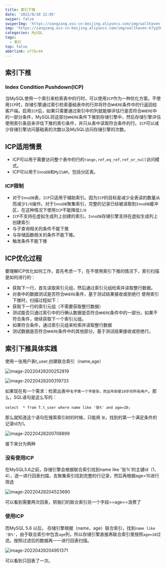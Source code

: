 ```yaml
---
title: 索引下推
date: '2022/8/30 22:05'
swiper: false
swiperImg: 'https://zangzang.oss-cn-beijing.aliyuncs.com/img/wallhaven-k7yg36.jpg'
img: 'https://zangzang.oss-cn-beijing.aliyuncs.com/img/wallhaven-k7yg36.jpg'
categories: MySQL
tags:
  - 索引
top: false
abbrlink: e77bc44
---
```

## 索引下推

### Index Condition Pushdown(ICP)

当MySQL使用一个索引来检索表中的行时，可以使用`ICP`作为一种优化方案。不使用`ICP`时，存储引擎通过索引检索基础表中的行并将符合`WHERE`条件中的行返回给客户端。启用`ICP`后，如果只需要通过索引中的列就能够评估行是否符合`WHERE`中的一部分条件，MySQL将这部分`WHERE`条件下推到存储引擎中，然后存储引擎评估使用索引条目来评估下推的索引条件，并只从表中读取符合条件的行。`ICP`可以减少存储引擎访问基础表的次数以及MySQL访问存储引擎的次数。

## ICP适用情景

- ICP可以用于需要访问整个表中的行的`range,ref,eq_ref,ref_or_null`访问模式。
- ICP可以用于`InnoDB`和`MyISAM`，包括分区表。

### ICP限制

- 对于`InnoDB`表，`ICP`只适用于辅助索引。因为`ICP`的目标是减少全表读的数量从而减少`I/O`操作。对于`InnoDB`聚集索引，完整的记录已经被读取到`InnoDB`缓冲区，在这种情况下使用`ICP`不能降低`I/O`
- `ICP`不支持在虚拟生成列上创建的索引。`InnoDB`存储引擎支持在虚拟生成列上创建索引
- 与子查询相关的条件不能下推
- 与存储函数相关的条件不能下推。
- 触发条件不能下推

## ICP优化过程

要理解ICP优化如何工作，首先考虑一下，在不使用索引下推的情况下，索引扫描是如何进行的：

- 获取下一行，首先读取索引元组，然后通过索引元组检索并读取整行数据。
- 对表中的数据测试是否符合`WHERE`条件，基于测试结果接收或拒绝行
  使用索引下推时，扫描过程如下：
- 获取下一行的索引元组（不需要获取整行数据）
- 测试能否只通过索引中的行确认数据是否符合`WHERE`条件中的一部分。如果不符合条件，继续获取下一个索引元组。
- 如果符合条件，通过索引元组来检索并读取整行数据
- 测试数据是否符合`WHERE`条件中的其他部分。基于测试结果接收或拒绝行。

## 索引下推具体实践

使用一张用户表t_user,创建联合索引（name,age）

![image-20220428200252819](https://zangzang.oss-cn-beijing.aliyuncs.com/picGo/image-20220428200252819.png)

![image-20220428200319733](https://zangzang.oss-cn-beijing.aliyuncs.com/picGo/image-20220428200319733.png)

如果现在有一个需求：检索出表中`名字第一个字是张，而且年龄是10岁的所有用户`。那么，SQL语句是这么写的：

```mysql
select  * from T.t_user where name like '张%' and age=10;
```

那么就知道这个语句在搜索索引树的时候，只能用 `张`，找到的第一个满足条件的记录id为1。

![image-20220428200708899](https://zangzang.oss-cn-beijing.aliyuncs.com/picGo/image-20220428200708899.png)

接下来分为两种

### 没有使用ICP

在MySQL5.6之前，存储引擎会根据联合索引找到name like '张%'的主键id（1、4），逐一进行回表扫描，去聚集索引找到完整的行记录，然后再根据age=10进行筛选

![image-20220428204523690](https://zangzang.oss-cn-beijing.aliyuncs.com/picGo/image-20220428204523690.png)

可以看到需要两次回表，把我们的联合索引另一个字段==age==浪费了

### 使用ICP

而MySQL 5.6 以后， 存储引擎根据（name，age）联合索引，找到`name like '张%'`，由于联合索引中包含`age`列，所以存储引擎直接再联合索引里按照`age=10`过滤。按照过滤后的数据再一一进行回表扫描。

![image-20220428204951371](https://zangzang.oss-cn-beijing.aliyuncs.com/picGo/image-20220428204951371.png)

可以看到只回表了一次。
